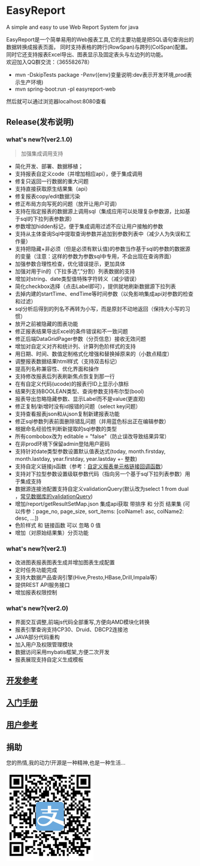 EasyReport
==========

A simple and easy to use Web Report System for java

EasyReport是一个简单易用的Web报表工具,它的主要功能是把SQL语句查询出的数据转换成报表页面，
同时支持表格的跨行(RowSpan)与跨列(ColSpan)配置。
同时它还支持报表Excel导出、图表显示及固定表头与左边列的功能。  
欢迎加入QQ群交流：（365582678）

* mvn -DskipTests package -P${env} (${env}变量说明:dev表示开发环境,prod表示生产环境)
* mvn spring-boot:run -pl easyreport-web 

然后就可以通过浏览器localhost:8080查看


## Release(发布说明)
### what's new?(ver2.1.0)
> 加强集成调用支持
* 简化开发、部署、数据移植；
* 支持报表自定义code（并增加相应api），便于集成调用
* 修复只返回一行数据的重大问题
* 支持直接获取原生结果集（api）
* 修复报表copy/edit数据污染
* 修正布局方向写死的问题（放开让用户可调）
* 支持在指定报表的数据源上调用sql（集成应用可以处理复杂参数源，比如基于sql的下拉列表参数源）
* 参数增加hidden标记，便于集成调用过滤不应让用户接触的参数
* 支持从主体查询Sql中提取查询参数并追加到参数列表中（减少人为失误和工作量）
* 支持把隐藏+非必须（但是必须有默认值)的参数当作基于sql的参数的数据源的变量（注意：这样的参数为参数sql中专用，不会出现在查询界面）
* 加强参数合理性检查，优化错误提示，更加具体
* 加强对用于in的（下拉多选“,”分割）列表数据的支持
* 增加对string、date类型值特殊字符转义（减少错误）
* 简化checkbox选择（点击Label即可），提供就地刷新数据源下拉列表
* 去掉内建的startTime、endTime等时间参数（以免影响集成api对参数的检查和过滤）
* sql分析后得到的列名不再转为小写，而是原封不动地返回（保持大小写的习惯）
* 放开之前被隐藏的图表功能
* 修正报表结果导出Excel的条件错误和不一致问题
* 修正后端DataGridPager参数（分页信息）接收无效问题
* 增加对自定义对齐和统计列、计算列色阶样式的支持
* 用日期、时间、数值定制格式化增强和替换掉原来的（小数点精度）
* 调整报表数据结果html样式（支持双击标记）
* 提高列名称兼容性、优化界面和操作
* 支持修改报表后列表刷新焦点恢复到那一行
* 在有自定义代码(ucode)的报表行ID上显示小旗标
* 结果列支持BOOLEAN类型、查询参数支持布尔型(bool)
* 报表导出忽略隐藏参数、显示Label而不是value(更直观)
* 修正复制/新增时没有id报错的问题（select key问题）
* 支持查看报表json和从json复制新建报表功能
* 修正sql参数列表前面删除错乱问题（并用蓝色标出正在编辑参数）
* 根据命名经验性判断新提取的sql参数的类型
* 所有combobox改为 editable = "false"（防止误改导致结果异常）
* 在非prod环境下保留admin登陆用户密码
* 支持针对date类型参数设置默认值表达式(today, month.firstday, month.lastday, year.firstday, year.lastday +- 整数)
* 支持自定义链接js函数（参考：[自定义报表单元格链接回调函数][]）
* 支持对下拉型参数设置级联参数代码（指向另一个基于sql下拉列表参数）用于集成支持
* 数据源连接池配置支持自定义validationQuery(默认改为select 1 from dual ，[常见数据库的validationQuery][])
* 增加/report/getResultSetMap.json 集成api获取 带排序 和 分页 结果集
(可以传参：page_no, page_size, sort_items: [colName1: asc, colName2: desc, ...])
* 色阶样式 和 链接函数 可以 忽略 0 值
* 增加（对原始结果集）分页功能

### what's new?(ver2.1)
* 改进图表报表图表生成并增加图表生成配置
* 定时任务功能完成
* 支持大数据产品查询引擎(Hive,Presto,HBase,Drill,Impala等）
* 提供REST API服务接口
* 增加报表权限控制

### what's new?(ver2.0)
* 界面交互调整,前端js代码全部重写,方便向AMD模块化转换
* 报表引擎查询支持CP30、Druid、DBCP2连接池
* JAVA部分代码重构
* 加入用户及权限管理模块
* 数据访问采用mybatis框架,方便二次开发
* 报表展现支持自定义生成模板

## [开发参考][]
## [入门手册][]
## [用户参考][]
## 捐助
您的热情,我的动力!开源是一种精神,也是一种生活...

![支付宝][]

[开发参考]: https://github.com/koqiui/EasyReport/blob/master/docs/EasyReport开发、部署、应用指南.pdf
[入门手册]: https://github.com/koqiui/EasyReport/blob/master/docs/manual/user-guide.md
[常见数据库的validationQuery]: https://github.com/koqiui/EasyReport/blob/master/docs/manual/validationQuery.txt
[用户参考]: https://github.com/koqiui/EasyReport/blob/master/docs/manual/version2_0.md
[自定义报表单元格链接回调函数]: https://github.com/koqiui/EasyReport/blob/master/docs/manual/自定义集成用链接说明.png
[支付宝]: https://raw.githubusercontent.com/koqiui/EasyReport/master/docs/assets/imgs/alipay-code.png
